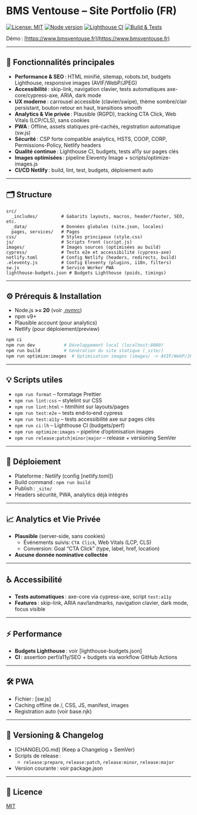 # BMS Ventouse – Site Portfolio (FR)

[![License: MIT](https://img.shields.io/badge/license-MIT-blue.svg)](LICENSE)
[![Node version](https://img.shields.io/badge/node-%3E%3D%20v20-339933?logo=node.js)](https://nodejs.org/)
[![Lighthouse CI](https://github.com/OWNER/REPO/actions/workflows/lighthouse.yml/badge.svg)](https://github.com/OWNER/REPO/actions/workflows/lighthouse.yml)
[![Build & Tests](https://github.com/OWNER/REPO/actions/workflows/build.yml/badge.svg)](https://github.com/OWNER/REPO/actions/workflows/build.yml)
<!-- Remplacez OWNER/REPO par le slug réel de votre repo GitHub -->

Démo : [https://www.bmsventouse.fr](https://www.bmsventouse.fr)

---

## 🚀 Fonctionnalités principales

- **Performance & SEO** : HTML minifié, sitemap, robots.txt, budgets Lighthouse, responsive images (AVIF/WebP/JPEG)
- **Accessibilité** : skip-link, navigation clavier, tests automatiques axe-core/cypress-axe, ARIA, dark mode
- **UX moderne** : carrousel accessible (clavier/swipe), thème sombre/clair persistant, bouton retour en haut, transitions smooth
- **Analytics & Vie privée** : Plausible (RGPD), tracking CTA Click, Web Vitals (LCP/CLS), sans cookies
- **PWA** : Offline, assets statiques pré-cachés, registration automatique (sw.js)
- **Sécurité** : CSP forte compatible analytics, HSTS, COOP, CORP, Permissions-Policy, Netlify headers
- **Qualité continue** : Lighthouse CI, budgets, tests a11y sur pages clés
- **Images optimisées** : pipeline Eleventy Image + scripts/optimize-images.js
- **CI/CD Netlify** : build, lint, test, budgets, déploiement auto

---

## 🗂️ Structure

```
src/
  _includes/         # Gabarits layouts, macros, header/footer, SEO, etc.
  _data/             # Données globales (site.json, locales)
  pages, services/   # Pages
css/                 # Styles principaux (style.css)
js/                  # Scripts front (script.js)
images/              # Images sources (optimisées au build)
cypress/             # Tests e2e et accessibilité (cypress-axe)
netlify.toml         # Config Netlify (headers, redirects, build)
.eleventy.js         # Config Eleventy (plugins, i18n, filters)
sw.js                # Service Worker PWA
lighthouse-budgets.json # Budgets Lighthouse (poids, timings)
```

---

## ⚙️ Prérequis & Installation

- Node.js **>= 20** (voir [.nvmrc](.nvmrc))
- npm v9+
- Plausible account (pour analytics)
- Netlify (pour déploiement/preview)

```sh
npm ci
npm run dev           # Développement local (localhost:8080)
npm run build         # Génération du site statique (_site/)
npm run optimize:images  # Optimisation images (images/ -> AVIF/WebP/JPEG)
```

---

## 💡 Scripts utiles

- `npm run format` – formatage Prettier
- `npm run lint:css` – stylelint sur CSS
- `npm run lint:html` – htmlhint sur layouts/pages
- `npm run test:e2e` – tests end‑to‑end cypress
- `npm run test:a11y` – tests accessibilité axe sur pages clés
- `npm run ci:lh` – Lighthouse CI (budgets/perf)
- `npm run optimize:images` – pipeline d’optimisation images
- `npm run release:patch|minor|major` – release + versioning SemVer

---

## 🚀 Déploiement

- Plateforme : Netlify (config [netlify.toml])
- Build command : `npm run build`
- Publish : `_site/`
- Headers sécurité, PWA, analytics déjà intégrés

---

## 📈 Analytics et Vie Privée

- **Plausible** (server-side, sans cookies)
  - Événements suivis: `CTA Click`, Web Vitals (LCP, CLS)
  - Conversion: Goal “CTA Click” (type, label, href, location)
- **Aucune donnée nominative collectée**

---

## ♿ Accessibilité

- **Tests automatiques** : axe-core via cypress-axe, script `test:a11y`
- **Features** : skip-link, ARIA nav/landmarks, navigation clavier, dark mode, focus visible

---

## ⚡ Performance

- **Budgets Lighthouse** : voir [lighthouse-budgets.json]
- **CI** : assertion perf/a11y/SEO + budgets via workflow GitHub Actions

---

## 🛠️ PWA

- Fichier : [sw.js]
- Caching offline de /, CSS, JS, manifest, images
- Registration auto (voir base.njk)

---

## 📝 Versioning & Changelog

- [CHANGELOG.md] (Keep a Changelog + SemVer)
- Scripts de release :
  - `release:prepare`, `release:patch`, `release:minor`, `release:major`
- Version courante : voir package.json

---

## 📝 Licence

[MIT](LICENSE)